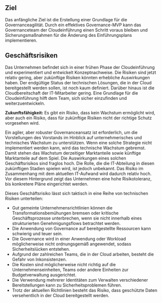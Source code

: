 <!-- TEMPLATE FILE - DO NOT ADD METADATA -->
<!-- markdownlint-disable MD002 MD041 -->

## <a name="objective"></a>Ziel

Das anfängliche Ziel ist die Erstellung einer Grundlage für die Governanceagilität. Durch ein effektives Governance-MVP kann das Governanceteam der Cloudeinführung einen Schritt voraus bleiben und Sicherungsmaßnahmen für die Änderung des Einführungsplans implementieren.

## <a name="business-risks"></a>Geschäftsrisiken

Das Unternehmen befindet sich in einer frühen Phase der Cloudeinführung und experimentiert und entwickelt Konzeptnachweise. Die Risiken sind jetzt relativ gering, aber zukünftige Risiken könnten erhebliche Auswirkungen haben. Der endgültige Status der technischen Lösungen, die in der Cloud bereitgestellt werden sollen, ist noch kaum definiert. Darüber hinaus ist die Cloudbereitschaft der IT-Mitarbeiter gering. Eine Grundlage für die Cloudeinführung hilft dem Team, sich sicher einzufinden und weiterzuentwickeln.

**Zukunftsfähigkeit:** Es gibt ein Risiko, dass kein Wachstum ermöglicht wird, aber auch ein Risiko, dass für zukünftige Risiken nicht der richtige Schutz vorgesehen wird.

Ein agiler, aber robuster Governanceansatz ist erforderlich, um die Vorstellungen des Vorstands im Hinblick auf unternehmerisches und technisches Wachstum zu unterstützen. Wenn eine solche Strategie nicht implementiert werden kann, wird das technische Wachstum gebremst. Damit stehen das Wachstum derzeitiger Marktanteile sowie künftige Marktanteile auf dem Spiel. Die Auswirkungen eines solchen Geschäftsrisikos sind fraglos hoch. Die Rolle, die die IT-Abteilung in diesen zukünftigen Stadien spielen wird, ist jedoch unbekannt. Das Risiko im Zusammenhang mit dem aktuellen IT-Aufwand wird dadurch relativ hoch. Vor diesem Hintergrund zeigt das Unternehmen eine hohe Risikotoleranz, bis konkretere Pläne eingerichtet werden.

Dieses Geschäftsrisiko lässt sich taktisch in eine Reihe von technischen Risiken unterteilen:

- Gut gemeinte Unternehmensrichtlinien können die Transformationsbemühungen bremsen oder kritische Geschäftsprozesse unterbrechen, wenn sie nicht innerhalb eines strukturierten Genehmigungsflows betrachtet werden.
- Die Anwendung von Governance auf bereitgestellte Ressourcen kann schwierig und teuer sein.
- Die Governance wird in einer Anwendung oder Workload möglicherweise nicht ordnungsgemäß angewendet, sodass Sicherheitslücken entstehen.
- Aufgrund der zahlreichen Teams, die in der Cloud arbeiten, besteht die Gefahr von Inkonsistenzen.
- Die Kosten sind möglicherweise nicht richtig auf die Unternehmenseinheiten, Teams oder andere Einheiten zur Budgetverwaltung ausgerichtet.
- Die Verwendung mehrerer Identitäten zum Verwalten verschiedener Bereitstellungen kann zu Sicherheitsproblemen führen.
- Trotz der aktuellen Richtlinien besteht das Risiko, dass geschützte Daten versehentlich in der Cloud bereitgestellt werden.
